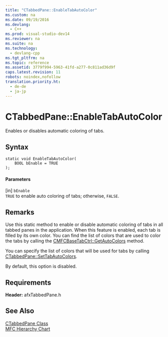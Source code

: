```yaml
---
title: "CTabbedPane::EnableTabAutoColor"
ms.custom: na
ms.date: 09/19/2016
ms.devlang: 
  - C++
ms.prod: visual-studio-dev14
ms.reviewer: na
ms.suite: na
ms.technology: 
  - devlang-cpp
ms.tgt_pltfrm: na
ms.topic: reference
ms.assetid: 3779f994-5963-41fd-a277-0c811ad36d9f
caps.latest.revision: 11
robots: noindex,nofollow
translation.priority.ht: 
  - de-de
  - ja-jp
---
```

# CTabbedPane::EnableTabAutoColor
Enables or disables automatic coloring of tabs.  
  
## Syntax  
  
```  
static void EnableTabAutoColor(  
    BOOL bEnable = TRUE  
);  
```  
  
#### Parameters  
 [in] `bEnable`  
 `TRUE` to enable auto coloring of tabs; otherwise, `FALSE`.  
  
## Remarks  
 Use this static method to enable or disable automatic coloring of tabs in all tabbed panes in the application. When this feature is enabled, each tab is filled by its own color. You can find the list of colors that are used to color the tabs by calling the [CMFCBaseTabCtrl::GetAutoColors](../vs140/CMFCBaseTabCtrl--GetAutoColors.md) method.  
  
 You can specify the list of colors that will be used for tabs by calling [CTabbedPane::SetTabAutoColors](../vs140/CTabbedPane--SetTabAutoColors.md).  
  
 By default, this option is disabled.  
  
## Requirements  
 **Header:** afxTabbedPane.h  
  
## See Also  
 [CTabbedPane Class](../vs140/CTabbedPane-Class.md)   
 [MFC Hierarchy Chart](../vs140/Hierarchy-Chart.md)
